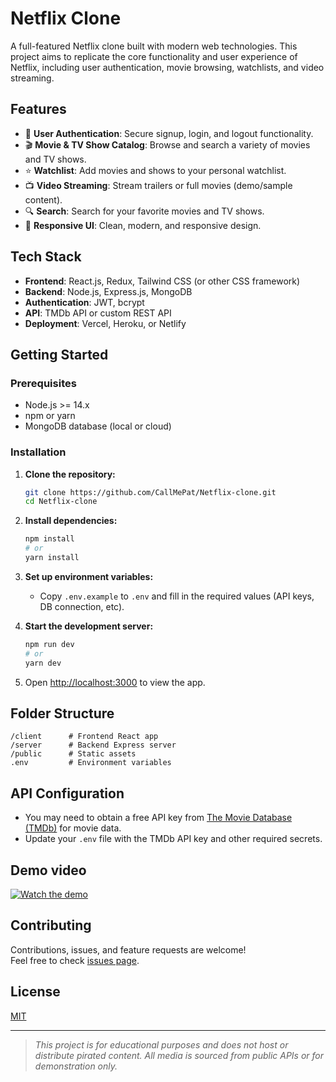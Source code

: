 # Netflix Clone

A full-featured Netflix clone built with modern web technologies. This project aims to replicate the core functionality and user experience of Netflix, including user authentication, movie browsing, watchlists, and video streaming.

## Features

- 🔐 **User Authentication**: Secure signup, login, and logout functionality.
- 🎬 **Movie & TV Show Catalog**: Browse and search a variety of movies and TV shows.
- ⭐ **Watchlist**: Add movies and shows to your personal watchlist.
- 📺 **Video Streaming**: Stream trailers or full movies (demo/sample content).
- 🔍 **Search**: Search for your favorite movies and TV shows.
- 🎨 **Responsive UI**: Clean, modern, and responsive design.

## Tech Stack

- **Frontend**: React.js, Redux, Tailwind CSS (or other CSS framework)
- **Backend**: Node.js, Express.js, MongoDB
- **Authentication**: JWT, bcrypt
- **API**: TMDb API or custom REST API
- **Deployment**: Vercel, Heroku, or Netlify

## Getting Started

### Prerequisites

- Node.js >= 14.x
- npm or yarn
- MongoDB database (local or cloud)

### Installation

1. **Clone the repository:**
    ```bash
    git clone https://github.com/CallMePat/Netflix-clone.git
    cd Netflix-clone
    ```

2. **Install dependencies:**
    ```bash
    npm install
    # or
    yarn install
    ```

3. **Set up environment variables:**
    - Copy `.env.example` to `.env` and fill in the required values (API keys, DB connection, etc).

4. **Start the development server:**
    ```bash
    npm run dev
    # or
    yarn dev
    ```

5. Open [http://localhost:3000](http://localhost:3000) to view the app.

## Folder Structure

```
/client      # Frontend React app
/server      # Backend Express server
/public      # Static assets
.env         # Environment variables
```

## API Configuration

- You may need to obtain a free API key from [The Movie Database (TMDb)](https://www.themoviedb.org/documentation/api) for movie data.
- Update your `.env` file with the TMDb API key and other required secrets.

## Demo video
[![Watch the demo](https://img.youtube.com/vi/o1cHKJbdh2g/0.jpg)](https://youtu.be/o1cHKJbdh2g)


## Contributing

Contributions, issues, and feature requests are welcome!  
Feel free to check [issues page](https://github.com/CallMePat/Netflix-clone/issues).

## License

[MIT](LICENSE)

---

> _This project is for educational purposes and does not host or distribute pirated content. All media is sourced from public APIs or for demonstration only._
